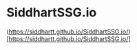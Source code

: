 # SiddhartSSG.io
(https://siddhartt.github.io/SiddhartSSG.io/)[https://siddhartt.github.io/SiddhartSSG.io/]
